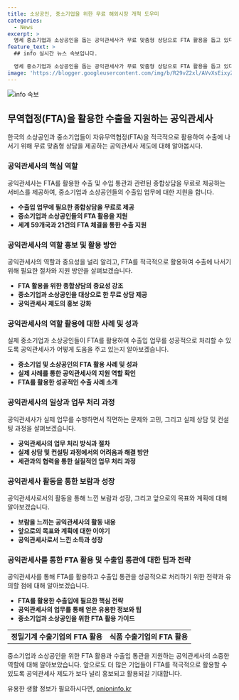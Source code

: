 ```yaml
---
title: 소상공인, 중소기업을 위한 무료 해외시장 개척 도우미
categories:
  - News
excerpt: >
  영세 중소기업과 소상공인을 돕는 공익관세사가 무료 맞춤형 상담으로 FTA 활용을 돕고 있다. 한중 FTA 발효 이후 10년간 3300여 기업에 상담을 제공했으며, 2023년부터 서울본부세관에서 활동 중인 허제우 관세사도 그 중 하나이다. FTA 활용을 위한 기업 상담부터 품목분류, 협정 신청까지 종합적인 상담을 무료로 제공하고 있으며, FTA를 활용한 수출입 통관 등의 어려움을 해소하고 있다. 협정에 대한 어려움을 겪는 기업의 도움뿐 아니라 원산지 확인서 발급 등 다양한 도움을 제공하고 있다.
feature_text: >
  ## info 실시간 뉴스 속보입니다.

  영세 중소기업과 소상공인을 돕는 공익관세사가 무료 맞춤형 상담으로 FTA 활용을 돕고 있다. 한중 FTA 발효 이후 10년간 3300여 기업에 상담을 제공했으며, 2023년부터 서울본부세관에서 활동 중인 허제우 관세사도 그 중 하나이다. FTA 활용을 위한 기업 상담부터 품목분류, 협정 신청까지 종합적인 상담을 무료로 제공하고 있으며, FTA를 활용한 수출입 통관 등의 어려움을 해소하고 있다. 협정에 대한 어려움을 겪는 기업의 도움뿐 아니라 원산지 확인서 발급 등 다양한 도움을 제공하고 있다.
image: 'https://blogger.googleusercontent.com/img/b/R29vZ2xl/AVvXsEixyZcFfHzMRdzZMjFBmAUKJYCLCGyLL1o632UiGVXcaFdKo_bkvkuCioo0uUKlGfBVcT3P84aROyZIXSBEx3Aw5nCQ3pTgDom1WDC4m8eifvWiAmWEEVb4x6G_l8C0QH225ldMjyaFvpxGEBGNO37VmDTDMHGhJPq73UglMfDca1-0aw/s1600/blogspot.png'
---
```


<p><img src="https://blogger.googleusercontent.com/img/b/R29vZ2xl/AVvXsEixyZcFfHzMRdzZMjFBmAUKJYCLCGyLL1o632UiGVXcaFdKo_bkvkuCioo0uUKlGfBVcT3P84aROyZIXSBEx3Aw5nCQ3pTgDom1WDC4m8eifvWiAmWEEVb4x6G_l8C0QH225ldMjyaFvpxGEBGNO37VmDTDMHGhJPq73UglMfDca1-0aw/s1600/blogspot.png" alt="info 속보" /></p>

<h2 data-ke-size="size26">무역협정(FTA)을 활용한 수출을 지원하는 공익관세사</h2>

<p data-ke-size="size16">한국의 소상공인과 중소기업들이 자유무역협정(FTA)을 적극적으로 활용하여 수출에 나서기 위해 무료 맞춤형 상담을 제공하는 공익관세사 제도에 대해 알아봅시다.</p>

<h3>공익관세사의 핵심 역할</h3>

<p data-ke-size="size16">공익관세사는 FTA를 활용한 수출 및 수입 통관과 관련된 종합상담을 무료로 제공하는 서비스를 제공하여, 중소기업과 소상공인들의 수출입 업무에 대한 지원을 합니다.</p>

<ul>
  <li><b>수출입 업무에 필요한 종합상담을 무료로 제공</b></li>
  <li><b>중소기업과 소상공인들의 FTA 활용을 지원</b></li>
  <li><b>세계 59개국과 21건의 FTA 체결을 통한 수출 지원</b></li>
</ul>

<h3>공익관세사의 역할 홍보 및 활용 방안</h3>

<p data-ke-size="size16">공익관세사의 역할과 중요성을 널리 알리고, FTA를 적극적으로 활용하여 수출에 나서기 위해 필요한 절차와 지원 방안을 살펴보겠습니다.</p>

<ul>
  <li><b>FTA 활용을 위한 종합상담의 중요성 강조</b></li>
  <li><b>중소기업과 소상공인을 대상으로 한 무료 상담 제공</b></li>
  <li><b>공익관세사 제도의 홍보 강화</b></li>
</ul>

<h3>공익관세사의 역할 활용에 대한 사례 및 성과</h3>

<p data-ke-size="size16">실제 중소기업과 소상공인들이 FTA를 활용하여 수출입 업무를 성공적으로 처리할 수 있도록 공익관세사가 어떻게 도움을 주고 있는지 알아보겠습니다.</p>

<ul>
  <li><b>중소기업 및 소상공인의 FTA 활용 사례 및 성과</b></li>
  <li><b>실제 사례를 통한 공익관세사의 지원 역할 확인</b></li>
  <li><b>FTA를 활용한 성공적인 수출 사례 소개</b></li>
</ul>

<h3>공익관세사의 일상과 업무 처리 과정</h3>

<p data-ke-size="size16">공익관세사가 실제 업무를 수행하면서 직면하는 문제와 고민, 그리고 실제 상담 및 컨설팅 과정을 살펴보겠습니다.</p>

<ul>
  <li><b>공익관세사의 업무 처리 방식과 절차</b></li>
  <li><b>실제 상담 및 컨설팅 과정에서의 어려움과 해결 방안</b></li>
  <li><b>세관과의 협력을 통한 실질적인 업무 처리 과정</b></li>
</ul>

<h3>공익관세사 활동을 통한 보람과 성장</h3>

<p data-ke-size="size16">공익관세사로서의 활동을 통해 느낀 보람과 성장, 그리고 앞으로의 목표와 계획에 대해 알아보겠습니다.</p>

<ul>
  <li><b>보람을 느끼는 공익관세사의 활동 내용</b></li>
  <li><b>앞으로의 목표와 계획에 대한 이야기</b></li>
  <li><b>공익관세사로서 느낀 소득과 성장</b></li>
</ul>

<h3>공익관세사를 통한 FTA 활용 및 수출입 통관에 대한 팁과 전략</h3>

<p data-ke-size="size16">공익관세사를 통해 FTA를 활용하고 수출입 통관을 성공적으로 처리하기 위한 전략과 유의할 점에 대해 알아보겠습니다.</p>

<ul>
  <li><b>FTA를 활용한 수출입에 필요한 핵심 전략</b></li>
  <li><b>공익관세사의 업무를 통해 얻은 유용한 정보와 팁</b></li>
  <li><b>중소기업과 소상공인을 위한 FTA 활용 가이드</b></li>
</ul>

<table>
  <tr>
    <td style="text-align: center; height: 17px;"><b>정밀기계 수출기업의 FTA 활용</b></td>
    <td style="text-align: center; height: 17px;"><b>식품 수출기업의 FTA 활용</b></td>
  </tr>
</table>

<p data-ke-size="size16">중소기업과 소상공인을 위한 FTA 활용과 수출입 통관을 지원하는 공익관세사의 소중한 역할에 대해 알아보았습니다. 앞으로도 더 많은 기업들이 FTA를 적극적으로 활용할 수 있도록 공익관세사 제도가 보다 널리 홍보되고 활용되길 기대합니다.</p>
유용한 생활 정보가 필요하시다면, <a href="https://onioninfo.kr" rel="dofollow">onioninfo.kr</a>


